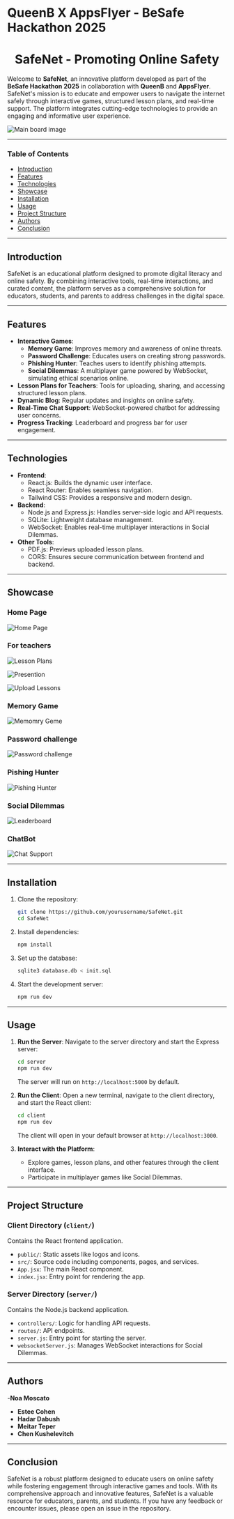 # QueenB X AppsFlyer - BeSafe Hackathon 2025


<div id="header" align="center">
    <h1>SafeNet - Promoting Online Safety</h1>
</div>

Welcome to **SafeNet**, an innovative platform developed as part of the **BeSafe Hackathon 2025** in collaboration with **QueenB** and **AppsFlyer**. SafeNet's mission is to educate and empower users to navigate the internet safely through interactive games, structured lesson plans, and real-time support. The platform integrates cutting-edge technologies to provide an engaging and informative user experience.

![Main board image](screenshots/Screenshot%202025-01-21%20165530.png)

---

### Table of Contents

- [Introduction](#introduction)
- [Features](#features)
- [Technologies](#technologies)
- [Showcase](#showcase)
- [Installation](#installation)
- [Usage](#usage)
- [Project Structure](#project-structure)
- [Authors](#authors)
- [Conclusion](#conclusion)

---

## Introduction

SafeNet is an educational platform designed to promote digital literacy and online safety. By combining interactive tools, real-time interactions, and curated content, the platform serves as a comprehensive solution for educators, students, and parents to address challenges in the digital space.

---

## Features

- **Interactive Games**:
  - **Memory Game**: Improves memory and awareness of online threats.
  - **Password Challenge**: Educates users on creating strong passwords.
  - **Phishing Hunter**: Teaches users to identify phishing attempts.
  - **Social Dilemmas**: A multiplayer game powered by WebSocket, simulating ethical scenarios online.
- **Lesson Plans for Teachers**: Tools for uploading, sharing, and accessing structured lesson plans.
- **Dynamic Blog**: Regular updates and insights on online safety.
- **Real-Time Chat Support**: WebSocket-powered chatbot for addressing user concerns.
- **Progress Tracking**: Leaderboard and progress bar for user engagement.

---

## Technologies

- **Frontend**:
  - React.js: Builds the dynamic user interface.
  - React Router: Enables seamless navigation.
  - Tailwind CSS: Provides a responsive and modern design.
- **Backend**:
  - Node.js and Express.js: Handles server-side logic and API requests.
  - SQLite: Lightweight database management.
  - WebSocket: Enables real-time multiplayer interactions in Social Dilemmas.
- **Other Tools**:
  - PDF.js: Previews uploaded lesson plans.
  - CORS: Ensures secure communication between frontend and backend.

---

## Showcase

### Home Page
![Home Page](screenshots/Screenshot%202025-01-21%20165254.png)

### For teachers
![Lesson Plans](screenshots/Screenshot%202025-01-21%20165320.png)

![Presention](screenshots/Screenshot%202025-01-21%20165416.png)

![Upload Lessons](screenshots/Screenshot%202025-01-21%20165450.png)


### Memory Game

![Memomry Geme](screenshots/Screenshot%202025-01-21%20165609.png)

### Password challenge

![Password challenge](screenshots/Screenshot%202025-01-21%20165711.png)

### Pishing Hunter

![Pishing Hunter](screenshots/Screenshot%202025-01-21%20165742.png)

### Social Dilemmas

![Leaderboard](screenshots/Screenshot%202025-01-21%20165826.png)

### ChatBot

![Chat Support](screenshots/Screenshot%202025-01-21%20165856.png)



---

## Installation

1. Clone the repository:
   ```bash
   git clone https://github.com/yourusername/SafeNet.git
   cd SafeNet
   ```
2. Install dependencies:
   ```bash
   npm install
   ```
3. Set up the database:
   ```bash
   sqlite3 database.db < init.sql
   ```
4. Start the development server:
   ```bash
   npm run dev
   ```

---

## Usage

1. **Run the Server**:
   Navigate to the server directory and start the Express server:

   ```bash
   cd server
   npm run dev
   ```

   The server will run on `http://localhost:5000` by default.

2. **Run the Client**:
   Open a new terminal, navigate to the client directory, and start the React client:

   ```bash
   cd client
   npm run dev
   ```

   The client will open in your default browser at `http://localhost:3000`.

3. **Interact with the Platform**:

   - Explore games, lesson plans, and other features through the client interface.
   - Participate in multiplayer games like Social Dilemmas.

---

## Project Structure

### Client Directory (`client/`)

Contains the React frontend application.

- `public/`: Static assets like logos and icons.
- `src/`: Source code including components, pages, and services.
- `App.jsx`: The main React component.
- `index.jsx`: Entry point for rendering the app.

### Server Directory (`server/`)

Contains the Node.js backend application.

- `controllers/`: Logic for handling API requests.
- `routes/`: API endpoints.
- `server.js`: Entry point for starting the server.
- `websocketServer.js`: Manages WebSocket interactions for Social Dilemmas.

---

## Authors
-**Noa Moscato**
- **Estee Cohen**
- **Hadar Dabush**
- **Meitar Teper**
- **Chen Kushelevitch**

---

## Conclusion

SafeNet is a robust platform designed to educate users on online safety while fostering engagement through interactive games and tools. With its comprehensive approach and innovative features, SafeNet is a valuable resource for educators, parents, and students. If you have any feedback or encounter issues, please open an issue in the repository.
